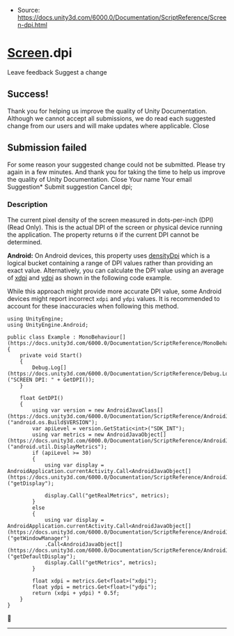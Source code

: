 * Source: https://docs.unity3d.com/6000.0/Documentation/ScriptReference/Screen-dpi.html

#  [Screen](https://docs.unity3d.com/6000.0/Documentation/ScriptReference/Screen.html).dpi
Leave feedback
Suggest a change
## Success!
Thank you for helping us improve the quality of Unity Documentation. Although we cannot accept all submissions, we do read each suggested change from our users and will make updates where applicable.
Close
## Submission failed
For some reason your suggested change could not be submitted. Please <a>try again</a> in a few minutes. And thank you for taking the time to help us improve the quality of Unity Documentation.
Close
Your name Your email Suggestion* Submit suggestion
Cancel
dpi; 
### Description
The current pixel density of the screen measured in dots-per-inch (DPI) (Read Only).
This is the actual DPI of the screen or physical device running the application. The property returns `0` if the current DPI cannot be determined.  
  
**Android:** On Android devices, this property uses [densityDpi](https://developer.android.com/reference/android/util/DisplayMetrics.html#densityDpi) which is a logical bucket containing a range of DPI values rather than providing an exact value. Alternatively, you can calculate the DPI value using an average of [xdpi](https://developer.android.com/reference/android/util/DisplayMetrics.html#xdpi) and [ydpi](https://developer.android.com/reference/android/util/DisplayMetrics.html#ydpi) as shown in the following code example.  
  
While this approach might provide more accurate DPI value, some Android devices might report incorrect `xdpi` and `ydpi` values. It is recommended to account for these inaccuracies when following this method.
```
using UnityEngine;
using UnityEngine.Android;  
  
public class Example : MonoBehaviour[](https://docs.unity3d.com/6000.0/Documentation/ScriptReference/MonoBehaviour.html)
{
    private void Start()
    {
        Debug.Log[](https://docs.unity3d.com/6000.0/Documentation/ScriptReference/Debug.Log.html)("SCREEN DPI: " + GetDPI());
    }
    
    float GetDPI()
    {
        using var version = new AndroidJavaClass[](https://docs.unity3d.com/6000.0/Documentation/ScriptReference/AndroidJavaClass.html)("android.os.Build$VERSION");
        var apiLevel = version.GetStatic<int>("SDK_INT");
        using var metrics = new AndroidJavaObject[](https://docs.unity3d.com/6000.0/Documentation/ScriptReference/AndroidJavaObject.html)("android.util.DisplayMetrics");
        if (apiLevel >= 30)
        {
            using var display = AndroidApplication.currentActivity.Call<AndroidJavaObject[](https://docs.unity3d.com/6000.0/Documentation/ScriptReference/AndroidJavaObject.html)>("getDisplay");
            
            display.Call("getRealMetrics", metrics);
        }
        else
        {
            using var display = AndroidApplication.currentActivity.Call<AndroidJavaObject[](https://docs.unity3d.com/6000.0/Documentation/ScriptReference/AndroidJavaObject.html)>("getWindowManager")
            .Call<AndroidJavaObject[](https://docs.unity3d.com/6000.0/Documentation/ScriptReference/AndroidJavaObject.html)>("getDefaultDisplay");
            display.Call("getMetrics", metrics);
        }
        
        float xdpi = metrics.Get<float>("xdpi");
        float ydpi = metrics.Get<float>("ydpi");
        return (xdpi + ydpi) * 0.5f;
    }
}

```

* * *
